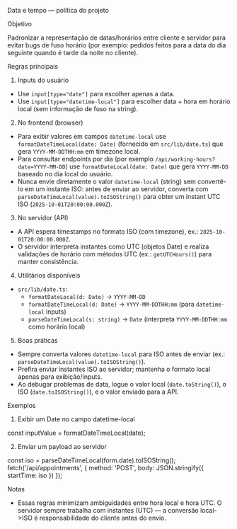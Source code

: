 Data e tempo — política do projeto

Objetivo

Padronizar a representação de datas/horários entre cliente e servidor para evitar bugs de fuso horário (por exemplo: pedidos feitos para a data do dia seguinte quando é tarde da noite no cliente).

Regras principais

1. Inputs do usuário

- Use `input[type="date"]` para escolher apenas a data.
- Use `input[type="datetime-local"]` para escolher data + hora em horário local (sem informação de fuso na string).

2. No frontend (browser)

- Para exibir valores em campos `datetime-local` use `formatDateTimeLocal(date: Date)` (fornecido em `src/lib/date.ts`) que gera `YYYY-MM-DDTHH:mm` em timezone local.
- Para consultar endpoints por dia (por exemplo `/api/working-hours?date=YYYY-MM-DD`) use `formatDateLocal(date: Date)` que gera `YYYY-MM-DD` baseado no dia local do usuário.
- Nunca envie diretamente o valor `datetime-local` (string) sem convertê-lo em um instante ISO: antes de enviar ao servidor, converta com `parseDateTimeLocal(value).toISOString()` para obter um instant UTC ISO (`2025-10-01T20:00:00.000Z`).

3. No servidor (API)

- A API espera timestamps no formato ISO (com timezone), ex.: `2025-10-01T20:00:00.000Z`.
- O servidor interpreta instantes como UTC (objetos Date) e realiza validações de horário com métodos UTC (ex.: `getUTCHours()`) para manter consistência.

4. Utilitários disponíveis

- `src/lib/date.ts`:
  - `formatDateLocal(d: Date)` -> `YYYY-MM-DD`
  - `formatDateTimeLocal(d: Date)` -> `YYYY-MM-DDTHH:mm` (para `datetime-local` inputs)
  - `parseDateTimeLocal(s: string)` -> `Date` (interpreta `YYYY-MM-DDTHH:mm` como horário local)

5. Boas práticas

- Sempre converta valores `datetime-local` para ISO antes de enviar (ex.: `parseDateTimeLocal(value).toISOString()`).
- Prefira enviar instantes ISO ao servidor; mantenha o formato local apenas para exibição/inputs.
- Ao debugar problemas de data, logue o valor local (`date.toString()`), o ISO (`date.toISOString()`), e o valor enviado para a API.

Exemplos

1. Exibir um Date no campo datetime-local

const inputValue = formatDateTimeLocal(date);

2. Enviar um payload ao servidor

const iso = parseDateTimeLocal(form.date).toISOString();
fetch('/api/appointments', { method: 'POST', body: JSON.stringify({ startTime: iso }) });

Notas

- Essas regras minimizam ambiguidades entre hora local e hora UTC. O servidor sempre trabalha com instantes (UTC) — a conversão local->ISO é responsabilidade do cliente antes do envio.
